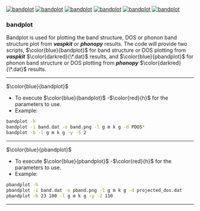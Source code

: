 [![bandplot](https://img.shields.io/pypi/v/bandplot?style=flat-square)](https://pypi.org/project/bandplot/)
[![bandplot](https://img.shields.io/pypi/pyversions/bandplot?style=flat-square)](https://pypi.org/project/bandplot/)
[![bandplot](https://img.shields.io/pypi/l/bandplot?style=flat-square)](https://pypi.org/project/bandplot/)
[![bandplot](https://img.shields.io/pypi/dm/bandplot?style=flat-square)](https://pypi.org/project/bandplot/)
[![bandplot](https://img.shields.io/pypi/wheel/bandplot?style=flat-square)](https://pypi.org/project/bandplot/)
[![bandplot](https://img.shields.io/github/last-commit/lkccrr/bandplot?style=flat-square)](https://github.com/lkccrr/bandplot)

### bandplot

Bandplot is used for plotting the band structure, DOS or phonon band structure plot from ***vaspkit*** or ***phonopy*** results. The code will provide two scripts, $\color{blue}{bandplot}$ for band structure or DOS plotting from ***vaspkit*** $\color{darkred}{\*.dat}$ results, and $\color{blue}{pbandplot}$ for phonon band structure or DOS plotting from ***phonopy*** $\color{darkred}{\*.dat}$ results.
***
$\color{blue}{bandplot}$
* To execute $\color{blue}{bandplot}$ -$\color{red}{h}$ for the parameters to use.
* Example:
``` bash
bandplot -h
bandplot -i band.dat -o band.png -l g m k g -d PDOS*
bandplot -b -l g m k g -y -5 2
```
***
$\color{blue}{pbandplot}$
* To execute $\color{blue}{pbandplot}$ -$\color{red}{h}$ for the parameters to use.
* Example:
``` bash
pbandplot -h
pbandplot -i band.dat -o pband.png -l g m k g -d projected_dos.dat
pbandplot -b 23 100 -l g m k g -y -2 110
```
***
